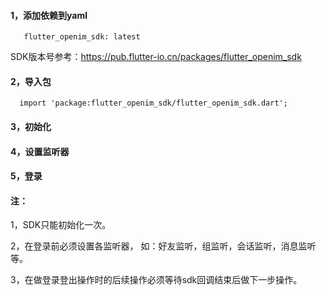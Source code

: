#### 1，添加依赖到yaml

       flutter_openim_sdk: latest

SDK版本号参考：https://pub.flutter-io.cn/packages/flutter_openim_sdk

#### 2，导入包

      import 'package:flutter_openim_sdk/flutter_openim_sdk.dart';

#### 3，初始化

#### 4，设置监听器

#### 5，登录



#### 注：

1，SDK只能初始化一次。

2，在登录前必须设置各监听器， 如：好友监听，组监听，会话监听，消息监听等。

3，在做登录登出操作时的后续操作必须等待sdk回调结束后做下一步操作。

